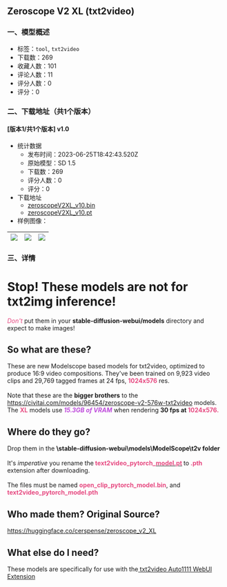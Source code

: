 ## Zeroscope V2 XL (txt2video)
### 一、模型概述

- 标签：`tool`, `txt2video`
- 下载数：269
- 收藏人数：101
- 评论人数：11
- 评分人数：0
- 评分：0

### 二、下载地址（共1个版本）

#### [版本1/共1个版本] v1.0

- 统计数据
  - 发布时间：2023-06-25T18:42:43.520Z
  - 原始模型：SD 1.5
  - 下载数：269
  - 评分人数：0
  - 评分：0
- 下载地址
  - [zeroscopeV2XL_v10.bin](https://civitai.com/api/download/models/103179)
  - [zeroscopeV2XL_v10.pt](https://civitai.com/api/download/models/103179?type=Model&format=PickleTensor&size=full&fp=fp32)
- 样例图像：

| <img src="https://image.civitai.com/xG1nkqKTMzGDvpLrqFT7WA/753bab5f-eac5-4152-a796-4d478ebf98c8/width=450/1287405.jpeg" /> | <img src="https://image.civitai.com/xG1nkqKTMzGDvpLrqFT7WA/a154efb2-6b2f-4127-9a57-65a424e4d6b6/width=450/1287417.jpeg" /> | <img src="https://image.civitai.com/xG1nkqKTMzGDvpLrqFT7WA/c8f3b196-eed5-4b20-8986-d47e5f97e25c/width=450/1296139.jpeg" /> |
| ---- | ---- | ---- |


### 三、详情
<h1 id="heading-1742">Stop! These models are not for txt2img inference!</h1><p><em><span style="color:rgb(230, 73, 128)">Don't</span></em> put them in your <strong>stable-diffusion-webui/models</strong> directory and expect to make images!</p><p></p><h2 id="heading-7">So what are these?</h2><p>These are new Modelscope based models for txt2video, optimized to produce 16:9 video compositions. They've been trained on 9,923 video clips and 29,769 tagged frames at 24 fps, <strong><span style="color:#e64980">1024x576</span></strong> res.<br /><br />Note that these are the <strong>bigger brothers</strong> to the <a target="_blank" rel="ugc" href="https://civitai.com/models/96454/zeroscope-v2-576w-txt2video">https://civitai.com/models/96454/zeroscope-v2-576w-txt2video</a> models. The <strong><span style="color:#e64980">XL</span></strong> models use <strong><em><span style="color:rgb(190, 75, 219)">15.3GB of VRAM</span></em></strong> when rendering <strong>30 fps at <span style="color:#e64980">1024x576.</span></strong></p><p></p><h2 id="heading-1744">Where do they go?</h2><p>Drop them in the <strong>\stable-diffusion-webui\models\ModelScope\t2v folder</strong><br /><br />It's <em>imperative </em>you rename the<strong><span style="color:rgb(230, 73, 128)"> text2video_pytorch_</span></strong><a target="_blank" rel="ugc" href="http://model.pt"><strong><span style="color:rgb(230, 73, 128)">model.pt</span></strong></a><strong> </strong>to<strong><span style="color:rgb(230, 73, 128)"> .pth </span></strong>extension after downloading.<br /><br />The files must be named <strong><span style="color:rgb(230, 73, 128)">open_clip_pytorch_model.bin</span></strong>, and <strong><span style="color:rgb(230, 73, 128)">text2video_pytorch_model.pth</span></strong></p><p></p><h2 id="heading-1745">Who made them? Original Source?</h2><p><a target="_blank" rel="ugc" href="https://huggingface.co/cerspense/zeroscope_v2_XL">https://huggingface.co/cerspense/zeroscope_v2_XL</a></p><p></p><h2 id="heading-1746">What else do I need?</h2><p>These models are specifically for use with the<a target="_blank" rel="ugc" href="https://github.com/kabachuha/sd-webui-text2video"> txt2video Auto1111 WebUI Extension</a></p>